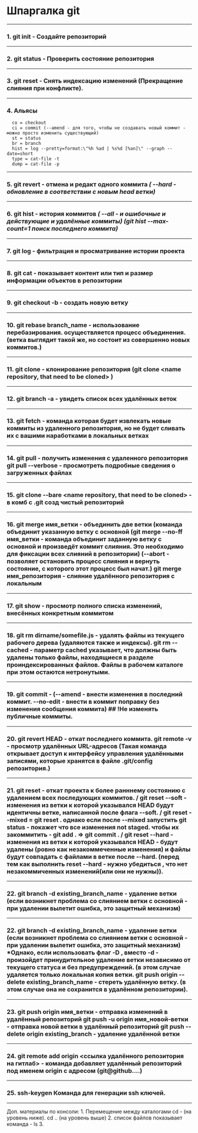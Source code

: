 # Шпаргалка git
____


### 1.  **git init** - Создайте репозиторий 

____


### 2.  **git status** - Проверить состояние репозитория

____


### 3.   **git reset** - Cнять индексацию изменений (Прекращение слияния при конфликте). 

____


### 4. Альясы 
      co = checkout  
      ci = commit (--amend - для того, чтобы не создавать новый коммит - можно просто изменить существующий)
      st = status
      br = branch
      hist = log --pretty=format:\"%h %ad | %s%d [%an]\" --graph --date=short
      type = cat-file -t
      dump = cat-file -p
      
____


### 5.  **git revert** - отмена и редакт одного коммита _( **--hard** - обновление в соответствии с новым head ветки)_

____


### 6.  **git hist** - история коммитов _( **--all** - и ошибочные и действующие и удалённые коммиты) (**git hist --max-count=1** поиск последнего коммита)_

____


### 7.  **git log** - фильтрация и просматривание истории проекта

____


### 8.  **git cat** - показывает контент или тип и размер информации объектов в репозитории

____


### 9.  **git checkout -b** - создать новую ветку

____


### 10. **git rebase branch_name**  -  использование перебазирования. осуществляется процесс объединения. (ветка выглядит такой же, но состоит из совершенно новых коммитов.)

____


### 11. **git clone** - клонирование репозитория (**git clone <name repository, that need to be cloned> <name new cloned repository>**)

____


### 12. **git branch -a**  - увидеть список всех удалённых веток
     
____
     
     
### 13. **git fetch** - команда которая  будет извлекать новые коммиты из удаленного репозитория, но не будет сливать их с вашими наработками в локальных ветках
     
     
____
     
     
### 14.  **git pull** - получить изменения с удаленного репозитория **git pull --verbose** - просмотреть подробные сведения о загруженных файлах
      
____
     
     
### 15. **git clone --bare <name repository, that need to be cloned> <name new cloned repository>** - в комб с .git созд чистый репозиторий
     
____
     
     
### 16. **git merge имя_ветки** - объединить две ветки (команда объединит указанную ветку с основной (**git merge --no-ff имя_ветки**  -  команда объединит заданную ветку с основной и произведёт коммит слияния. Это необходимо для фиксации всех слияний в репозитории) (**--abort**  -  позволяет остановить процесс слияния и вернуть состояние, с которого этот процесс был начат.) **git merge имя_репозитория** -  слияние удалённого репозитория с локальным
     
____
      
      
### 17. **git show <commit id>** - просмотр полного списка изменений, внесённых конкретным коммитом
      
____
          
      
### 18. **git rm dirname/somefile.js** - удалять файлы из текущего рабочего дерева (удаляются также и индексы). git rm --cached - параметр cached указывает, что должны быть удалены только файлы, находящиеся в разделе проиндексированных файлов. Файлы в рабочем каталоге при этом остаются нетронутыми.
      
____
      
      
### 19. **git commit** - (**--amend** - внести изменения в последний коммит. **--no-edit** - внести в коммит поправку без изменения сообщения коммита) ## !Не изменять публичные коммиты. 
      
____

      
### 20. **git revert HEAD** - откат последнего коммита. **git remote -v** - просмотр удалённых URL-адресов (Такая команда открывает доступ к интерфейсу управления удалёнными записями, которые хранятся в файле .git/config репозитория.)
      
____
      
      
### 21. **git reset** - откат проекта к более ранннему состоянию с удалением всех последующих коммитов. / git reset --soft  -  изменения из ветки к которой указывался HEAD будут идентичны ветке, написанной после флага --soft.  /  git reset --mixed  <exist branch> = git reset <exist branch>. однако если после --mixed запустить git status - покажет что все изменения not staged. чтобы их закоммитить - git add . => git commit .  /  git  reset --hard  -  изменения из ветки к которой указывался HEAD - будут удалены (ровно как незакоммеченные изменения) и файлы будут совпадать с файлами в ветке после --hard. (перед тем как выполнить reset --hard  -  нужно убедиться , что нет незакоммиченных изменений(или они не нужны)).
      
____
      
      
### 22. **git branch -d existing_branch_name** - удаление ветки (если возникнет проблема со слиянием ветки с основной - при удалении вылетит ошибка, это защитный механизм)

      
____
      
      
### 22. **git branch -d existing_branch_name** - удаление ветки (если возникнет проблема со слиянием ветки с основной - при удалении вылетит ошибка, это защитный механизм) *Однако, если использовать флаг -D , вместо -d - произойдет принудительное удаление ветки независимо от текущего статуса и без предупреждений. (в этом случае          удаляется только локальная копия ветки. **git push origin --delete existing_branch_name**  - стереть удалённую ветку. (в этом случае она не сохранится в удалённом репозитории).

      
____

      
### 23. **git push origin имя_ветки**  -  отправка изменений в удалённый репозиторий **git push -u origin имя_новой-ветки** - отправка новой ветки в удалённый репозиторий **git push --delete origin existing_branch**  -  удаление удалённой ветки
      
____
      
### 24. git remote add origin <ссылка удалённого репозитория на гитлаб> - команда добавляет удалённый репозиторий под именем origin с адресом (git@github....)
      
____
      
      
### 25. ssh-keygen Команда для генерации ssh ключей.
      
____
Доп. материалы по консоли:
      1. Перемещение между каталогами cd - (на уровень ниже). cd .. (на уровень выше)
      2. список файлов показывает команда - ls 
      3. 
